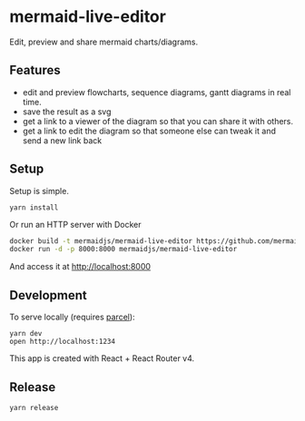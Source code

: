 # mermaid-live-editor

Edit, preview and share mermaid charts/diagrams.


## Features

- edit and preview flowcharts, sequence diagrams, gantt diagrams in real time.
- save the result as a svg
- get a link to a viewer of the diagram so that you can share it with others.
- get a link to edit the diagram so that someone else can tweak it and send a new link back


## Setup

Setup is simple.

```
yarn install
```

Or run an HTTP server with Docker

```sh
docker build -t mermaidjs/mermaid-live-editor https://github.com/mermaidjs/mermaid-live-editor.git
docker run -d -p 8000:8000 mermaidjs/mermaid-live-editor
```

And access it at [http://localhost:8000](http://localhost:8000)


## Development

To serve locally (requires [parcel](https://parceljs.org/getting_started.html)):

```
yarn dev
open http://localhost:1234
```

This app is created with React + React Router v4.


## Release

```
yarn release
```
